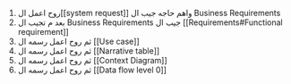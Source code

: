 1. روح اعمل ال[[system request]] واهم حاجه جيب ال Business Requirements 
2. بعد م  تجيب ال Business Requirements  جيب ال [[Requirements#Functional requirement]]
3. ثم روح اعمل رسمه ال  [[Use case]]
4. ثم روح اعمل  رسمه ال [[Narrative table]]
5.  ثم روح اعمل  رسمه ال [[Context Diagram]]
6. ثم روح اعمل  رسمه ال [[Data flow level 0]]